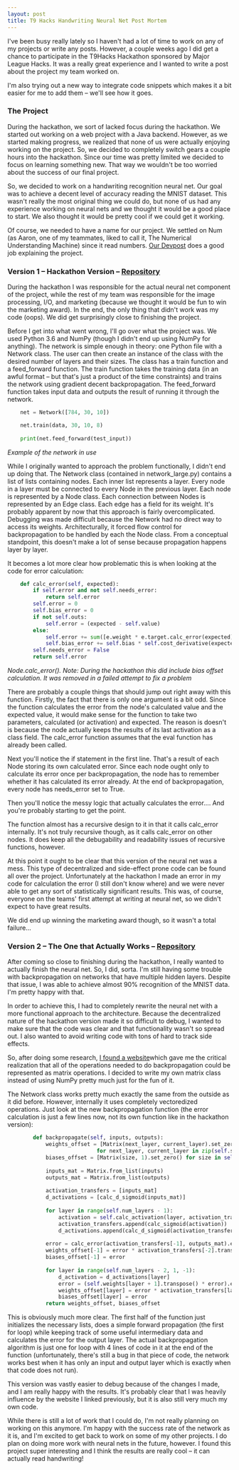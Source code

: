 ```yaml
---
layout: post
title: T9 Hacks Handwriting Neural Net Post Mortem 
---
```


I&#39;ve been busy really lately so I haven&#39;t had a lot of time to work on any of my projects or write any posts. However, a couple weeks ago I did get a chance to participate in the T9Hacks Hackathon sponsored by Major League Hacks. It was a really great experience and I wanted to write a post about the project my team worked on.

I&#39;m also trying out a new way to integrate code snippets which makes it a bit easier for me to add them – we&#39;ll see how it goes.

### The Project

During the hackathon, we sort of lacked focus during the hackathon. We started out working on a web project with a Java backend. However, as we started making progress, we realized that none of us were actually enjoying working on the project. So, we decided to completely switch gears a couple hours into the hackathon. Since our time was pretty limited we decided to focus on learning something new. That way we wouldn&#39;t be too worried about the success of our final project.

So, we decided to work on a handwriting recognition neural net. Our goal was to achieve a decent level of accuracy reading the MNIST dataset. This wasn&#39;t really the most original thing we could do, but none of us had any experience working on neural nets and we thought it would be a good place to start. We also thought it would be pretty cool if we could get it working.

Of course, we needed to have a name for our project. We settled on Num (as Aaron, one of my teammates, liked to call it, The Numerical Understanding Machine) since it read numbers. [Our Devpost](https://devpost.com/software/num) does a good job explaining the project.

### Version 1 – Hackathon Version – [Repository](https://github.com/Spaceman1701/T9HackProject)

During the hackathon I was responsible for the actual neural net component of the project, while the rest of my team was responsible for the image processing, I/O, and marketing (because we thought it would be fun to win the marketing award). In the end, the only thing that didn&#39;t work was my code (oops). We did get surprisingly close to finishing the project.

Before I get into what went wrong, I&#39;ll go over what the project was. We used Python 3.6 and NumPy (though I didn&#39;t end up using NumPy for anything). The network is simple enough in theory: one Python file with a Network class.  The user can then create an instance of the class with the desired number of layers and their sizes. The class has a train function and a feed\_forward function. The train function takes the training data (in an awful format – but that&#39;s just a product of the time constraints) and trains the network using gradient decent backpropagation. The feed\_forward function takes input data and outputs the result of running it through the network.

```python
    net = Network([784, 30, 10])

	net.train(data, 30, 10, 8)
	
	print(net.feed_forward(test_input))
```

*Example of the network in use*

While I originally wanted to approach the problem functionally, I didn&#39;t end up doing that. The Network class (contained in network\_large.py) contains a list of lists containing nodes. Each inner list represents a layer. Every node in a layer must be connected to every Node in the previous layer. Each node is represented by a Node class. Each connection between Nodes is represented by an Edge class. Each edge has a field for its weight. It&#39;s probably apparent by now that this approach is fairly overcomplicated. Debugging was made difficult because the Network had no direct way to access its weights. Architecturally, it forced flow control for backpropagation to be handled by each the Node class. From a conceptual standpoint, this doesn&#39;t make a lot of sense because propagation happens layer by layer.

It becomes a lot more clear how problematic this is when looking at the code for error calculation:

```python
    def calc_error(self, expected):
		if self.error and not self.needs_error:
			return self.error
		self.error = 0
		self.bias_error = 0
		if not self.outs:
			self.error = (expected - self.value)
		else:
			self.error += sum([e.weight * e.target.calc_error(expected) for e in self.outs])
			self.bias_error += self.bias * self.cost_derivative(expected)
		self.needs_error = False
		return self.error
```
*Node.calc\_error(). Note: During the hackathon this did include bias offset calculation. It was removed in a failed attempt to fix a problem*

There are probably a couple things that should jump out right away with this function. Firstly, the fact that there is only one argument is a bit odd. Since the function calculates the error from the node&#39;s calculated value and the expected value, it would make sense for the function to take two parameters, calculated (or activation) and expected. The reason is doesn&#39;t is because the node actually keeps the results of its last activation as a class field. The calc\_error function assumes that the eval function has already been called.

Next you&#39;ll notice the if statement in the first line. That&#39;s a result of each Node storing its own calculated error. Since each node ought only to calculate its error once per backpropagation, the node has to remember whether it has calculated its error already. At the end of backpropagation, every node has needs\_error set to True.

Then you&#39;ll notice the messy logic that actually calculates the error…. And you&#39;re probably starting to get the point.

The function almost has a recursive design to it in that it calls calc\_error internally. It&#39;s not truly recursive though, as it calls calc\_error on other nodes. It does keep all the debugability and readability issues of recursive functions, however.

At this point it ought to be clear that this version of the neural net was a mess. This type of decentralized and side-effect prone code can be found all over the project.  Unfortunately at the hackathon I made an error in my code for calculation the error (I still don&#39;t know where) and we were never able to get any sort of statistically significant results. This was, of course, everyone on the teams&#39; first attempt at writing at neural net, so we didn&#39;t expect to have great results.

We did end up winning the marketing award though, so it wasn&#39;t a total failure…

### Version 2 – The One that Actually Works – [Repository](https://github.com/Spaceman1701/T9HackUpdated)

After coming so close to finishing during the hackathon, I really wanted to actually finish the neural net. So, I did, sorta. I&#39;m still having some trouble with backpropagation on networks that have multiple hidden layers. Despite that issue, I was able to achieve almost 90% recognition of the MNIST data. I&#39;m pretty happy with that.

In order to achieve this, I had to completely rewrite the neural net with a more functional approach to the architecture. Because the decentralized nature of the hackathon version made it so difficult to debug, I wanted to make sure that the code was clear and that functionality wasn&#39;t so spread out. I also wanted to avoid writing code with tons of hard to track side effects.

So, after doing some research, [I found a website](http://neuralnetworksanddeeplearning.com/chap1.html)which gave me the critical realization that all of the operations needed to do backpropagation could be represented as matrix operations. I decided to write my own matrix class instead of using NumPy pretty much just for the fun of it.

The Network class works pretty much exactly the same from the outside as it did before. However, internally it uses completely vectoredized operations. Just look at the new backpropagation function (the error calculation is just a few lines now, not its own function like in the hackathon version):

```python
        def backpropagate(self, inputs, outputs):
	        weights_offset = [Matrix(next_layer, current_layer).set_zero()
	                        for next_layer, current_layer in zip(self.sizes[1:], self.sizes[:-1])]
	        biases_offset = [Matrix(size, 1).set_zero() for size in self.sizes[1:]]
	
	        inputs_mat = Matrix.from_list(inputs)
	        outputs_mat = Matrix.from_list(outputs)
	
	        activation_transfers = [inputs_mat]
	        d_activations = [calc_d_sigmoid(inputs_mat)]
	
	        for layer in range(self.num_layers - 1):
	            activation = self.calc_activation(layer, activation_transfers[-1])
	            activation_transfers.append(calc_sigmoid(activation))
	            d_activations.append(calc_d_sigmoid(activation_transfers[-1]))
	
	        error = calc_error(activation_transfers[-1], outputs_mat).entrywise_product(d_activations[-1])
	        weights_offset[-1] = error * activation_transfers[-2].transpose()
	        biases_offset[-1] = error
	
	        for layer in range(self.num_layers - 2, 1, -1):
	            d_activation = d_activations[layer]
	            error = (self.weights[layer + 1].transpose() * error).entrywise_product(d_activation)
	            weights_offset[layer] = error * activation_transfers[layer - 1].transpose()
	            biases_offset[layer] = error
	        return weights_offset, biases_offset
```

This is obviously much more clear.  The first half of the function just initializes the necessary lists, does a simple forward propagation (the first for loop) while keeping track of some useful intermediary data and calculates the error for the output layer. The actual backpropagation algorithm is just one for loop with 4 lines of code in it at the end of the function (unfortunately, there&#39;s still  a bug in that piece of code, the network works best when it has only an input and output layer which is exactly when that code does not run).

This version was vastly easier to debug because of the changes I made, and I am really happy with the results. It&#39;s probably clear that I was heavily influence by the website I linked previously, but it is also still very much my own code.

While there is still a lot of work that I could do, I&#39;m not really planning on working on this anymore. I&#39;m happy with the success rate of the network as it is, and I&#39;m excited to get back to work on some of my other projects. I do plan on doing more work with neural nets in the future, however. I found this project super interesting and I think the results are really cool – it can actually read handwriting!